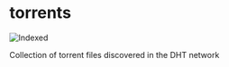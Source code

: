 torrents 
========
![Indexed](https://img.shields.io/badge/indexed-70117-blue)

Collection of torrent files discovered in the DHT network
